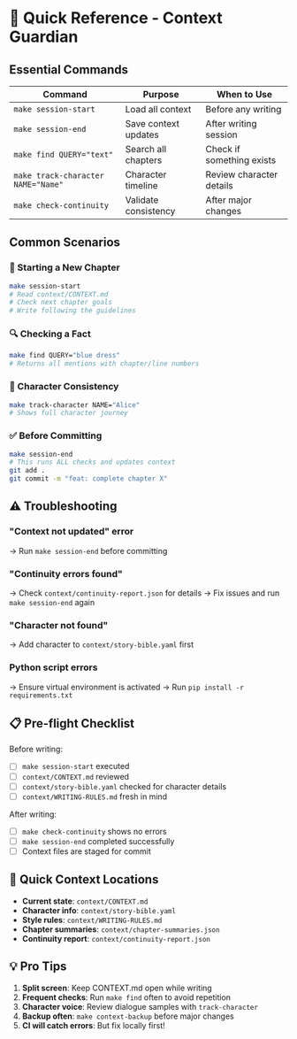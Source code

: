 # 🚀 Quick Reference - Context Guardian

## Essential Commands

| Command | Purpose | When to Use |
|---------|---------|-------------|
| `make session-start` | Load all context | Before any writing |
| `make session-end` | Save context updates | After writing session |
| `make find QUERY="text"` | Search all chapters | Check if something exists |
| `make track-character NAME="Name"` | Character timeline | Review character details |
| `make check-continuity` | Validate consistency | After major changes |

## Common Scenarios

### 📝 Starting a New Chapter
```bash
make session-start
# Read context/CONTEXT.md
# Check next chapter goals
# Write following the guidelines
```

### 🔍 Checking a Fact
```bash
make find QUERY="blue dress"
# Returns all mentions with chapter/line numbers
```

### 👤 Character Consistency
```bash
make track-character NAME="Alice"
# Shows full character journey
```

### ✅ Before Committing
```bash
make session-end
# This runs ALL checks and updates context
git add .
git commit -m "feat: complete chapter X"
```

## ⚠️ Troubleshooting

### "Context not updated" error
→ Run `make session-end` before committing

### "Continuity errors found"
→ Check `context/continuity-report.json` for details
→ Fix issues and run `make session-end` again

### "Character not found"
→ Add character to `context/story-bible.yaml` first

### Python script errors
→ Ensure virtual environment is activated
→ Run `pip install -r requirements.txt`

## 📋 Pre-flight Checklist

Before writing:
- [ ] `make session-start` executed
- [ ] `context/CONTEXT.md` reviewed
- [ ] `context/story-bible.yaml` checked for character details
- [ ] `context/WRITING-RULES.md` fresh in mind

After writing:
- [ ] `make check-continuity` shows no errors
- [ ] `make session-end` completed successfully
- [ ] Context files are staged for commit

## 🎯 Quick Context Locations

- **Current state**: `context/CONTEXT.md`
- **Character info**: `context/story-bible.yaml`
- **Style rules**: `context/WRITING-RULES.md`
- **Chapter summaries**: `context/chapter-summaries.json`
- **Continuity report**: `context/continuity-report.json`

## 💡 Pro Tips

1. **Split screen**: Keep CONTEXT.md open while writing
2. **Frequent checks**: Run `make find` often to avoid repetition
3. **Character voice**: Review dialogue samples with `track-character`
4. **Backup often**: `make context-backup` before major changes
5. **CI will catch errors**: But fix locally first!